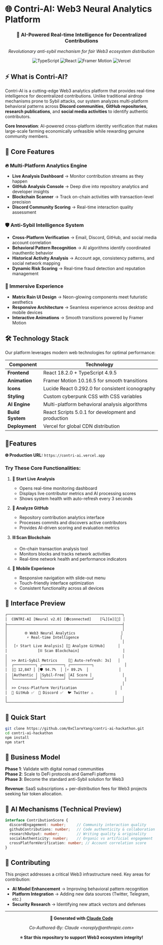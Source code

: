 # 🌐 Contri-AI: Web3 Neural Analytics Platform

<div align="center">
  <h3>🚀 AI-Powered Real-time Intelligence for Decentralized Contributions</h3>
  <p><em>Revolutionary anti-sybil mechanism for fair Web3 ecosystem distribution</em></p>
  
  ![TypeScript](https://img.shields.io/badge/TypeScript-007ACC?style=for-the-badge&logo=typescript&logoColor=white)
  ![React](https://img.shields.io/badge/React-20232A?style=for-the-badge&logo=react&logoColor=61DAFB)
  ![Framer Motion](https://img.shields.io/badge/Framer_Motion-0055FF?style=for-the-badge&logo=framer&logoColor=white)
  ![Vercel](https://img.shields.io/badge/Vercel-000000?style=for-the-badge&logo=vercel&logoColor=white)
</div>

## ⚡ What is Contri-AI?

Contri-AI is a cutting-edge Web3 analytics platform that provides real-time intelligence for decentralized contributions. Unlike traditional airdrop mechanisms prone to Sybil attacks, our system analyzes multi-platform behavioral patterns across **Discord communities**, **GitHub repositories**, **research publications**, and **social media activities** to identify authentic contributors.

**Core Innovation**: AI-powered cross-platform identity verification that makes large-scale farming economically unfeasible while rewarding genuine community members.

## 🌟 Core Features

### 🔥 Multi-Platform Analytics Engine
- **Live Analysis Dashboard** → Monitor contribution streams as they happen
- **GitHub Analysis Console** → Deep dive into repository analytics and developer insights  
- **Blockchain Scanner** → Track on-chain activities with transaction-level precision
- **Discord Community Scoring** → Real-time interaction quality assessment

### 🛡️ Anti-Sybil Intelligence System
- **Cross-Platform Verification** → Email, Discord, GitHub, and social media account correlation
- **Behavioral Pattern Recognition** → AI algorithms identify coordinated inauthentic behavior
- **Historical Activity Analysis** → Account age, consistency patterns, and social network mapping
- **Dynamic Risk Scoring** → Real-time fraud detection and reputation management

### 🎨 Immersive Experience
- **Matrix Rain UI Design** → Neon-glowing components meet futuristic aesthetics
- **Responsive Architecture** → Seamless experience across desktop and mobile devices
- **Interactive Animations** → Smooth transitions powered by Framer Motion

## 🛠️ Technology Stack

Our platform leverages modern web technologies for optimal performance:

| **Component** | **Technology** |
|---------------|----------------|
| **Frontend** | React 18.2.0 + TypeScript 4.9.5 |
| **Animation** | Framer Motion 10.16.5 for smooth transitions |
| **Icons** | Lucide React 0.292.0 for consistent iconography |
| **Styling** | Custom cyberpunk CSS with CSS variables |
| **AI Engine** | Multi-platform behavioral analysis algorithms |
| **Build System** | React Scripts 5.0.1 for development and production |
| **Deployment** | Vercel for global CDN distribution |

## 🎯Features

**🌐 Production URL:** `https://contri-ai.vercel.app`

### Try These Core Functionalities:

1. **🔴 Start Live Analysis**
   - Opens real-time monitoring dashboard
   - Displays live contributor metrics and AI processing scores  
   - Shows system health with auto-refresh every 3 seconds

2. **🐙 Analyze GitHub**
   - Repository contribution analytics interface
   - Processes commits and discovers active contributors
   - Provides AI-driven scoring and evaluation metrics

3. **⛓️ Scan Blockchain** 
   - On-chain transaction analysis tool
   - Monitors blocks and tracks network activities
   - Real-time network health and performance indicators

4. **📱 Mobile Experience**
   - Responsive navigation with slide-out menu
   - Touch-friendly interface optimization
   - Consistent functionality across all devices

## 📱 Interface Preview

```
┌─────────────────────────────────────────────────────┐
│  CONTRI-AI [Neural v2.0] [🟢connected]    [🔍][⚙️][📱] │
├─────────────────────────────────────────────────────┤
│                                                     │
│        🌐 Web3 Neural Analytics                     │
│         ⚡ Real-time Intelligence                   │
│                                                     │
│   [⚡ Start Live Analysis] [🐙 Analyze GitHub]      │
│              [⛓️ Scan Blockchain]                    │
│                                                     │
│  >> Anti-Sybil Metrics     [🔄 Auto-refresh: 3s]   │
│  ┌──────────┐ ┌──────────┐ ┌──────────┐              │
│  │👥 12,847 │ │🛡️ 94.7%  │ │⚡ 89.2%  │              │
│  │Authentic │ │Sybil-Free│ │AI Score │              │
│  └──────────┘ └──────────┘ └──────────┘              │
│                                                     │
│  >> Cross-Platform Verification                    │
│  🐙 GitHub ✅  💬 Discord ✅  🐦 Twitter ⚠️          │
│                                                     │
└─────────────────────────────────────────────────────┘
```

## 🚀 Quick Start

```bash
git clone https://github.com/0xClareYang/contri-ai-hackathon.git
cd contri-ai-hackathon
npm install
npm start
```

## 🎯 Business Model

**Phase 1**: Validate with digital nomad communities  
**Phase 2**: Scale to DeFi protocols and GameFi platforms  
**Phase 3**: Become the standard anti-Sybil solution for Web3

**Revenue**: SaaS subscriptions + per-distribution fees for Web3 projects seeking fair token allocation.

## 🔬 AI Mechanisms (Technical Preview)

```typescript
interface ContributionScore {
  discordEngagement: number;     // Community interaction quality
  githubContributions: number;   // Code authenticity & collaboration
  researchOutput: number;        // Writing quality & originality  
  socialAuthenticity: number;    // Organic vs artificial engagement
  crossPlatformVerification: number; // Account correlation score
}
```

## 🤝 Contributing

This project addresses a critical Web3 infrastructure need. Key areas for contribution:
- **AI Model Enhancement** → Improving behavioral pattern recognition
- **Platform Integration** → Adding new data sources (Twitter, Telegram, etc.)
- **Security Research** → Identifying new attack vectors and defenses

---

<div align="center">
  <p><strong>🤖 Generated with <a href="https://claude.ai/code">Claude Code</a></strong></p>
  <p><em>Co-Authored-By: Claude &lt;noreply@anthropic.com&gt;</em></p>
  
  **⭐ Star this repository to support Web3 ecosystem integrity!**
</div>
